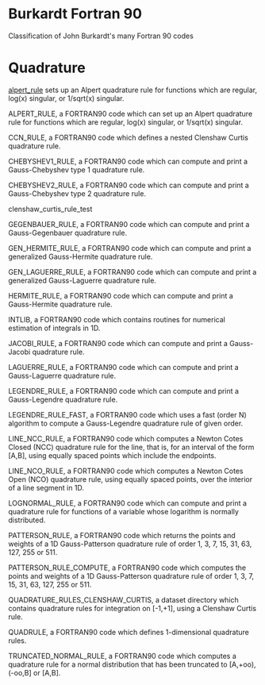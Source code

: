 # Burkardt Fortran 90
Classification of John Burkardt's many Fortran 90 codes

# Quadrature
[alpert_rule](https://people.sc.fsu.edu/~jburkardt/f_src/alpert_rule/alpert_rule.html) sets up an Alpert quadrature rule for functions which are regular, log(x) singular, or 1/sqrt(x) singular.

ALPERT_RULE, a FORTRAN90 code which can set up an Alpert quadrature rule for functions which are regular, log(x) singular, or 1/sqrt(x) singular.

CCN_RULE, a FORTRAN90 code which defines a nested Clenshaw Curtis quadrature rule.

CHEBYSHEV1_RULE, a FORTRAN90 code which can compute and print a Gauss-Chebyshev type 1 quadrature rule.

CHEBYSHEV2_RULE, a FORTRAN90 code which can compute and print a Gauss-Chebyshev type 2 quadrature rule.

clenshaw_curtis_rule_test

GEGENBAUER_RULE, a FORTRAN90 code which can compute and print a Gauss-Gegenbauer quadrature rule.

GEN_HERMITE_RULE, a FORTRAN90 code which can compute and print a generalized Gauss-Hermite quadrature rule.

GEN_LAGUERRE_RULE, a FORTRAN90 code which can compute and print a generalized Gauss-Laguerre quadrature rule.

HERMITE_RULE, a FORTRAN90 code which can compute and print a Gauss-Hermite quadrature rule.

INTLIB, a FORTRAN90 code which contains routines for numerical estimation of integrals in 1D.

JACOBI_RULE, a FORTRAN90 code which can compute and print a Gauss-Jacobi quadrature rule.

LAGUERRE_RULE, a FORTRAN90 code which can compute and print a Gauss-Laguerre quadrature rule.

LEGENDRE_RULE, a FORTRAN90 code which can compute and print a Gauss-Legendre quadrature rule.

LEGENDRE_RULE_FAST, a FORTRAN90 code which uses a fast (order N) algorithm to compute a Gauss-Legendre quadrature rule of given order.

LINE_NCC_RULE, a FORTRAN90 code which computes a Newton Cotes Closed (NCC) quadrature rule for the line, that is, for an interval of the form [A,B], using equally spaced points which include the endpoints.

LINE_NCO_RULE, a FORTRAN90 code which computes a Newton Cotes Open (NCO) quadrature rule, using equally spaced points, over the interior of a line segment in 1D.

LOGNORMAL_RULE, a FORTRAN90 code which can compute and print a quadrature rule for functions of a variable whose logarithm is normally distributed.

PATTERSON_RULE, a FORTRAN90 code which returns the points and weights of a 1D Gauss-Patterson quadrature rule of order 1, 3, 7, 15, 31, 63, 127, 255 or 511.

PATTERSON_RULE_COMPUTE, a FORTRAN90 code which computes the points and weights of a 1D Gauss-Patterson quadrature rule of order 1, 3, 7, 15, 31, 63, 127, 255 or 511.

QUADRATURE_RULES_CLENSHAW_CURTIS, a dataset directory which contains quadrature rules for integration on [-1,+1], using a Clenshaw Curtis rule.

QUADRULE, a FORTRAN90 code which defines 1-dimensional quadrature rules.

TRUNCATED_NORMAL_RULE, a FORTRAN90 code which computes a quadrature rule for a normal distribution that has been truncated to [A,+oo), (-oo,B] or [A,B].
